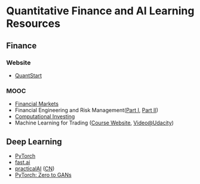 Quantitative Finance and AI Learning Resources
========================

## Finance
### Website
- [QuantStart](www.quantstart.com)
### MOOC
- [Financial Markets](https://www.coursera.org/learn/financial-markets-global)
- Financial Engineering and Risk Management([Part I](https://www.coursera.org/learn/financial-engineering-1), [Part II](https://www.coursera.org/learn/financial-engineering-2))
- [Computational Investing](https://www.coursera.org/learn/computational-investing)
- Machine Learning for Trading ([Course Website](https://quantsoftware.gatech.edu/Machine_Learning_for_Trading_Course), [Video@Udacity](https://www.udacity.com/course/machine-learning-for-trading--ud501))

## Deep Learning
- [PyTorch](https://pytorch.org/)
- [fast.ai](https://www.fast.ai/)
- [practicalAI](https://github.com/GokuMohandas/practicalAI) ([CN](https://github.com/MLEveryday/practicalAI-cn))
- [PyTorch: Zero to GANs](https://medium.com/jovian-io/pytorch-basics-tensors-and-gradients-eb2f6e8a6eee)
